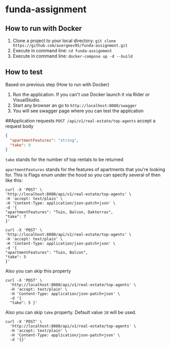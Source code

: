 # funda-assignment

## How to run with Docker
1. Clone a project to your local directory: `git clone https://github.com/asergeev95/funda-assignment.git`
2. Execute in command line: `cd funda-assignment`
3. Execute in command line: `docker-compose up -d --build`


## How to test
Based on previous step (How to run with Docker) 

1. Run the application. If you can't use Docker launch it via Rider or VisualStudio.
2. Start any browser an go to `http://localhost:8080/swagger`
3. You will see swagger page where you can test the application

##Application requests
`POST ​/api​/v1​/real-estate​/top-agents` accept a request body 

```json
{
  "apartmentFeatures": "string",
  "take": 0
}
```
`take` stands for the number of top rentals to be returned

`apartmentFeatures` stands for the features of apartments that you're looking for. This is Flags enum under the hood so you can specify several of then like this:

```
curl -X 'POST' \
'http://localhost:8080/api/v1/real-estate/top-agents' \
-H 'accept: text/plain' \
-H 'Content-Type: application/json-patch+json' \
-d '{
"apartmentFeatures": "Tuin, Balcon, Dakterras",
"take": 7
}'
```
```
curl -X 'POST' \
'http://localhost:8080/api/v1/real-estate/top-agents' \
-H 'accept: text/plain' \
-H 'Content-Type: application/json-patch+json' \
-d '{
"apartmentFeatures": "Tuin, Balcon",
"take": 5
}'

```
Also you can skip this property 
```
curl -X 'POST' \
  'http://localhost:8080/api/v1/real-estate/top-agents' \
  -H 'accept: text/plain' \
  -H 'Content-Type: application/json-patch+json' \
  -d '{
  "take": 5 }'
```

Also you can skip `take` property. Default value `10` will be used. 
```
curl -X 'POST' \
  'http://localhost:8080/api/v1/real-estate/top-agents' \
  -H 'accept: text/plain' \
  -H 'Content-Type: application/json-patch+json' \
  -d '{}'
```


